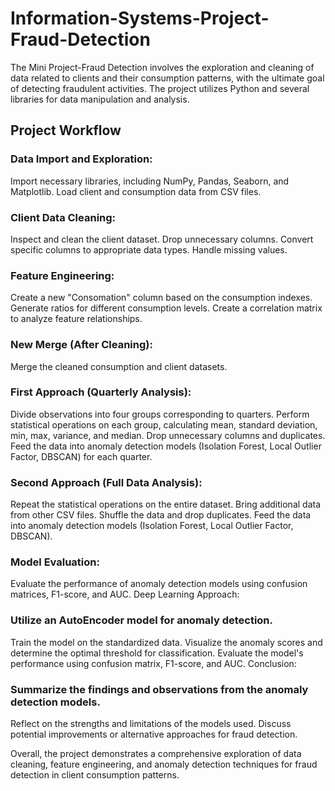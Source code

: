 # Information-Systems-Project-Fraud-Detection

The Mini Project-Fraud Detection involves the exploration and cleaning of data related to clients and their consumption patterns, with the ultimate goal of detecting fraudulent activities. The project utilizes Python and several libraries for data manipulation and analysis.

## Project Workflow
### Data Import and Exploration:

Import necessary libraries, including NumPy, Pandas, Seaborn, and Matplotlib.
Load client and consumption data from CSV files.

### Client Data Cleaning:

Inspect and clean the client dataset.
Drop unnecessary columns.
Convert specific columns to appropriate data types.
Handle missing values.


### Feature Engineering:

Create a new "Consomation" column based on the consumption indexes.
Generate ratios for different consumption levels.
Create a correlation matrix to analyze feature relationships.

### New Merge (After Cleaning):

Merge the cleaned consumption and client datasets.

### First Approach (Quarterly Analysis):

Divide observations into four groups corresponding to quarters.
Perform statistical operations on each group, calculating mean, standard deviation, min, max, variance, and median.
Drop unnecessary columns and duplicates.
Feed the data into anomaly detection models (Isolation Forest, Local Outlier Factor, DBSCAN) for each quarter.

### Second Approach (Full Data Analysis):

Repeat the statistical operations on the entire dataset.
Bring additional data from other CSV files.
Shuffle the data and drop duplicates.
Feed the data into anomaly detection models (Isolation Forest, Local Outlier Factor, DBSCAN).

### Model Evaluation:

Evaluate the performance of anomaly detection models using confusion matrices, F1-score, and AUC.
Deep Learning Approach:

### Utilize an AutoEncoder model for anomaly detection.
Train the model on the standardized data.
Visualize the anomaly scores and determine the optimal threshold for classification.
Evaluate the model's performance using confusion matrix, F1-score, and AUC.
Conclusion:

### Summarize the findings and observations from the anomaly detection models.
Reflect on the strengths and limitations of the models used.
Discuss potential improvements or alternative approaches for fraud detection.


Overall, the project demonstrates a comprehensive exploration of data cleaning, feature engineering, and anomaly detection techniques for fraud detection in client consumption patterns.
